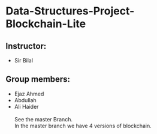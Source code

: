 # Data-Structures-Project-Blockchain-Lite
## Instructor:
- Sir Bilal
## Group members:
- Ejaz Ahmed
- Abdullah
- Ali Haider<br>
<br> See the master Branch.<br>
In the master branch we have 4 versions of blockchain.
